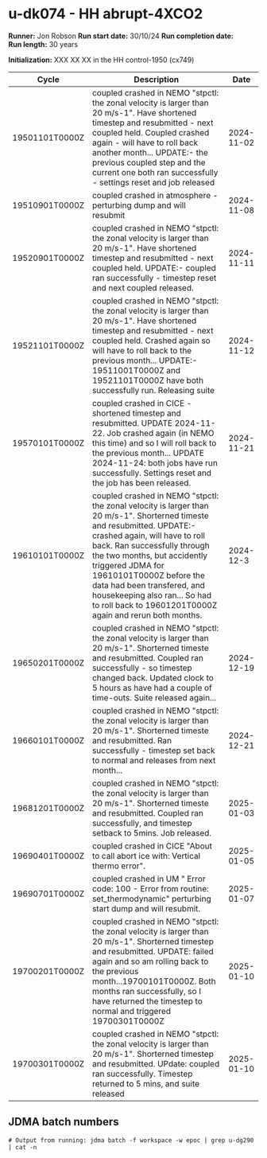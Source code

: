 # u-dk074 - HH abrupt-4XCO2

**Runner:** Jon Robson
**Run start date:** 30/10/24
**Run completion date:**  
**Run length:** 30 years  

**Initialization:** XXX XX XX in the HH control-1950 (cx749)

| Cycle | Description | Date |
| --- | --- | --- |
| 19501101T0000Z | coupled crashed in NEMO "stpctl: the zonal velocity is larger than 20 m/s-1". Have shortened timestep and resubmitted - next coupled held. Coupled crashed again - will have to roll back another month... UPDATE:- the previous coupled step and the current one both ran successfully - settings reset and job released | 2024-11-02 |
| 19510901T0000Z | coupled crashed in atmosphere - perturbing dump and will resubmit | 2024-11-08 |
| 19520901T0000Z | coupled crashed in NEMO "stpctl: the zonal velocity is larger than 20 m/s-1". Have shortened timestep and resubmitted - next coupled held. UPDATE:- coupled ran successfully - timestep reset and next coupled released. | 2024-11-11 |
| 19521101T0000Z | coupled crashed in NEMO "stpctl: the zonal velocity is larger than 20 m/s-1". Have shortened timestep and resubmitted - next coupled held. Crashed again so will have to roll back to the previous month... UPDATE:- 19511001T0000Z and 19521101T0000Z have both successfully run. Releasing suite | 2024-11-12 |
| 19570101T0000Z | coupled crashed in CICE - shortened timestep and resubmitted. UPDATE 2024-11-22. Job crashed again (in NEMO this time) and so I will roll back to the previous month... UPDATE 2024-11-24: both jobs have run successfully. Settings reset and the job has been released. | 2024-11-21 |
| 19610101T0000Z | coupled crashed in NEMO "stpctl: the zonal velocity is larger than 20 m/s-1". Shorterned timeste and resubmitted. UPDATE:- crashed again, will have to roll back. Ran successfully through the two months, but accidently triggered JDMA for 19610101T0000Z before the data had been transfered, and housekeeping also ran... So had to roll back to 19601201T0000Z again and rerun both months.| 2024-12-3 |
| 19650201T0000Z | coupled crashed in NEMO "stpctl: the zonal velocity is larger than 20 m/s-1". Shorterned timeste and resubmitted. Coupled ran successfully - so timestep changed back. Updated clock to 5 hours as have had a couple of time-outs. Suite released again... | 2024-12-19 |
| 19660101T0000Z | coupled crashed in NEMO "stpctl: the zonal velocity is larger than 20 m/s-1". Shorterned timeste and resubmitted. Ran successfully - timestep set back to normal and releases from next month... | 2024-12-21 |
| 19681201T0000Z | coupled crashed in NEMO "stpctl: the zonal velocity is larger than 20 m/s-1". Shorterned timeste and resubmitted. Coupled ran successfully, and timestep setback to 5mins. Job released.  | 2025-01-03 |
| 19690401T0000Z | coupled crashed in CICE "About to call abort ice with: Vertical thermo error".   | 2025-01-05 |
| 19690701T0000Z | coupled crashed in UM " Error code: 100 - Error from routine: set_thermodynamic" perturbing start dump and will resubmit.   | 2025-01-07 |
| 19700201T0000Z | coupled crashed in NEMO "stpctl: the zonal velocity is larger than 20 m/s-1". Shorterned timestep and resubmitted. UPDATE: failed again and so am rolling back to the previous month...19700101T0000Z. Both months ran successfully, so I have returned the timestep to normal and triggered 19700301T0000Z| 2025-01-10 |
| 19700301T0000Z | coupled crashed in NEMO "stpctl: the zonal velocity is larger than 20 m/s-1". Shorterned timestep and resubmitted. UPdate: coupled ran successfully. Timestep returned to 5 mins, and suite released | 2025-01-10 |









 


## JDMA batch numbers
```
# Output from running: jdma batch -f workspace -w epoc | grep u-dg290 | cat -n

```
